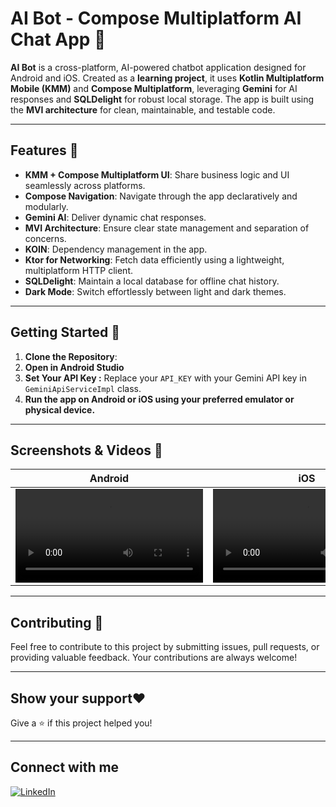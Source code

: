 # AI Bot - Compose Multiplatform AI Chat App 🌟

**AI Bot** is a cross-platform, AI-powered chatbot application designed for Android and iOS. Created as a **learning project**, it uses **Kotlin Multiplatform Mobile (KMM)** and **Compose Multiplatform**, leveraging **Gemini** for AI responses and **SQLDelight** for robust local storage. The app is built using the **MVI architecture** for clean, maintainable, and testable code.

---

## Features 🚀

- **KMM + Compose Multiplatform UI**: Share business logic and UI seamlessly across platforms.
- **Compose Navigation**: Navigate through the app declaratively and modularly.
- **Gemini AI**: Deliver dynamic chat responses.
- **MVI Architecture**: Ensure clear state management and separation of concerns.
- **KOIN**: Dependency management in the app.
- **Ktor for Networking**: Fetch data efficiently using a lightweight, multiplatform HTTP client.
- **SQLDelight**: Maintain a local database for offline chat history.
- **Dark Mode**: Switch effortlessly between light and dark themes.
---

## Getting Started 🔧

1. **Clone the Repository**:
2. **Open in Android Studio**
3. **Set Your API Key :** Replace your `API_KEY` with your Gemini API key in `GeminiApiServiceImpl` class.
4. **Run the app on Android or iOS using your preferred emulator or physical device.**
---

## Screenshots & Videos 🎥

| Android                          | iOS                           |
|-----------------------------------|-----------------------------------|
|<video src = "https://github.com/user-attachments/assets/08e472c2-ac6f-4926-a67c-349d4018400d">|<video src = "https://github.com/user-attachments/assets/8023e703-cc45-472e-9ae7-5b2318479d58">|

---

## Contributing 🤝

Feel free to contribute to this project by submitting issues, pull requests, or providing valuable feedback. Your contributions are always welcome!

---

## Show your support❤

 Give a ⭐️ if this project helped you!

---

## Connect with me

[![LinkedIn](https://img.shields.io/badge/Connect%20on%20LinkedIn-blue?style=for-the-badge&logo=linkedin)](https://www.linkedin.com/in/abhay-yadav-92422ba4/)  
